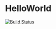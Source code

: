 # HelloWorld

[![Build Status](http://192.168.2.205:8090/job/HelloWorld/4/badge/icon)](http://192.168.2.205:8090/job/HelloWorld/4/)

